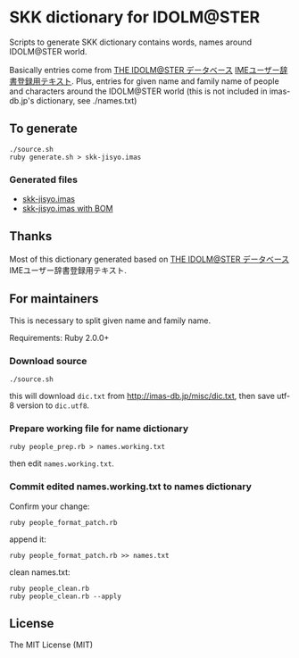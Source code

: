# SKK dictionary for IDOLM@STER

Scripts to generate SKK dictionary contains words, names around IDOLM@STER world.

Basically entries come from [THE IDOLM@STER データベース](http://imas-db.jp/) [IMEユーザー辞書登録用テキスト](https://github.com/maruamyu/imas-ime-dic).
Plus, entries for given name and family name of people and characters around the IDOLM@STER world (this is not included in imas-db.jp's dictionary, see ./names.txt)

## To generate

```
./source.sh
ruby generate.sh > skk-jisyo.imas
```

### Generated files
- [skk-jisyo.imas](./skk-jisyo.imas)
- [skk-jisyo.imas with BOM](./skk-jisyo.imas.bom)

## Thanks

Most of this dictionary generated based on [THE IDOLM@STER データベース](http://imas-db.jp/) IMEユーザー辞書登録用テキスト.

## For maintainers

This is necessary to split given name and family name.

Requirements: Ruby 2.0.0+

### Download source

```
./source.sh
```

this will download `dic.txt` from http://imas-db.jp/misc/dic.txt, then save utf-8 version to `dic.utf8`.

### Prepare working file for name dictionary

```
ruby people_prep.rb > names.working.txt
```

then edit `names.working.txt`.

### Commit edited names.working.txt to names dictionary

Confirm your change:

```
ruby people_format_patch.rb
```

append it:

```
ruby people_format_patch.rb >> names.txt
```

clean names.txt:

```
ruby people_clean.rb
ruby people_clean.rb --apply
```

## License
The MIT License (MIT)
